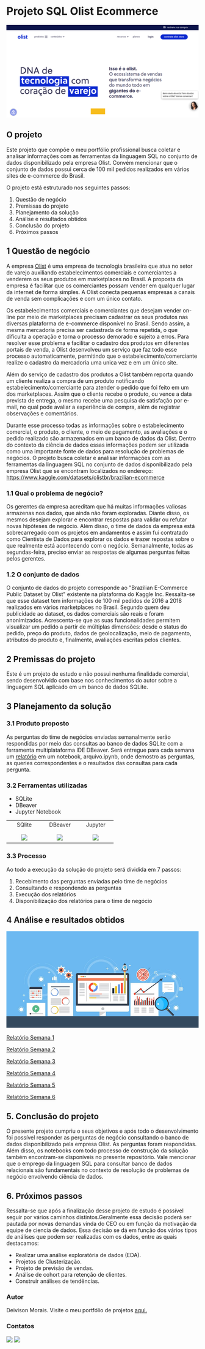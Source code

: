 # Projeto SQL Olist Ecommerce

<img src="imagens/olist_1.png">

## O projeto

Este projeto que compõe o meu portfólio profissional busca coletar e analisar informações com as ferramentas da linguagem SQL no conjunto de dados disponibilizado pela empresa Olist. Convém mencionar que o conjunto de dados possui cerca de 100 mil pedidos realizados em vários sites de e-commerce do Brasil.

O projeto está estruturado nos seguintes passos:

1. Questão de negócio
2. Premissas do projeto
3. Planejamento da solução
4. Análise e resultados obtidos
5. Conclusão do projeto
6. Próximos passos

## 1 Questão de negócio

A empresa [Olist](https://olist.com/pt-br/) é uma empresa de tecnologia brasileira que atua no setor de varejo auxiliando estabelecimentos comerciais e comerciantes a venderem os seus produtos em marketplaces no Brasil. A proposta da empresa é facilitar que os comerciantes possam vender em qualquer lugar da internet de forma simples. A Olist conecta pequenas empresas a canais de venda sem complicações e com um único contato.

Os estabelecimentos comerciais e comerciantes que desejam vender on-line por meio de marketplaces precisam cadastrar os seus produtos nas diversas plataforma de e-commerce disponível no Brasil. Sendo assim, a mesma mercadoria precisa ser cadastrada de forma repetida, o que dificulta a operação e torna o processo demorado e sujeito a erros. Para resolver esse problema e facilitar o cadastro dos produtos em diferentes portais de venda, a Olist desenvolveu um serviço que faz todo esse processo automaticamente, permitindo que o estabelecimento/comerciante realize o cadastro da mercadoria uma unica vez e em um único site.

Além do serviço de cadastro dos produtos a Olist também reporta quando um cliente realiza a compra de um produto notificando estabelecimento/comerciante para atender o pedido que foi feito em um dos marketplaces. Assim que o cliente recebe o produto, ou vence a data prevista de entrega, o mesmo recebe uma pesquisa de satisfação por e-mail, no qual pode avaliar a experiência de compra, além de registrar observações e comentários.

Durante esse processo todas as informações sobre o estabelecimento comercial, o produto, o cliente, o meio de pagamento, as avaliações e o pedido realizado são armazenados em um banco de dados da Olist. Dentro do contexto da ciência de dados essas informações podem ser utilizada como uma importante fonte de dados para resolução de problemas de negócios. O projeto busca coletar e analisar informações com as ferramentas da linguagem SQL no conjunto de dados disponibilizado pela empresa Olist que se encontram localizados no endereço: https://www.kaggle.com/datasets/olistbr/brazilian-ecommerce

### 1.1 Qual o problema de negócio?
Os gerentes da empresa acreditam que há muitas informações valiosas armazenas nos dados, que ainda não foram exploradas. Diante disso, os mesmos desejam explorar e encontrar respostas para validar ou refutar novas hipóteses de negócio. Além disso, o time de dados da empresa está sobrecarregado com os projetos em andamentos e assim fui contratado como Cientista de Dados para explorar os dados e trazer repostas sobre o que realmente está acontecendo com o negócio. Semanalmente, todas as segundas-feira, preciso enviar as respostas de algumas perguntas feitas pelos gerentes.

### 1.2 O conjunto de dados
O conjunto de dados do projeto corresponde ao "Brazilian E-Commerce Public Dataset by Olist" existente na plataforma do Kaggle Inc. Ressalta-se que esse dataset tem informações de 100 mil pedidos de 2016 a 2018 realizados em vários marketplaces no Brasil. Segundo quem deu publicidade ao dataset, os dados comerciais são reais e foram anonimizados. Acrescenta-se que as suas funcionalidades permitem visualizar um pedido a partir de múltiplas dimensões: desde o status do pedido, preço do produto, dados de geolocalização, meio de pagamento, atributos do produto e, finalmente, avaliações escritas pelos clientes.


## 2 Premissas do projeto

Este é um projeto de estudo e não possui nenhuma finalidade comercial, sendo desenvolvido com base nos conhecimentos do autor sobre a linguagem SQL aplicado em um banco de dados SQLite.

## 3 Planejamento da solução

### 3.1 Produto proposto

As perguntas do time de negócios enviadas semanalmente serão respondidas por meio das consultas ao banco de dados SQLite com a ferramenta multiplataforma IDE DBeaver. Será entregue para cada semana um [relatório](https://github.com/deivison1983/olist_ecommerce_sql_project/tree/main/relatorios) em um notebook, arquivo.ipynb, onde demostro as perguntas, as queries correspondentes e o resultados das consultas para cada pergunta.

### 3.2 Ferramentas utilizadas

* SQLite
* DBeaver
* Jupyter Notebook

<table>
  <tbody>
    <tr valign="top">
      <td width="25%" align="center">
        <span>SQlite</span><br><br>
        <img height="64px" src="https://www.sqlitetutorial.net/wp-content/uploads/2021/04/sqlite-tutorial-homepage.svg">
      </td>
      <td width="25%" align="center">
        <span>DBeaver</span><br><br>
        <img height="64px" src="https://dbeaver.io/wp-content/uploads/2015/09/beaver-head.png">
      </td>
      <td width="25%" align="center">
        <span>Jupyter</span><br><br>
        <img height="64px" src="https://jupyter.org/assets/logos/rectanglelogo-greytext-orangebody-greymoons.svg">
      </td>
    </tr>
  </tbody>
</table>


### 3.3 Processo

Ao todo a execução da solução do projeto será dividida em 7 passos:

1. Recebimento das perguntas enviadas pelo time de negócios
2. Consultando e respondendo as perguntas
3. Execução dos relatórios
4. Disponibilização dos relatórios para o time de negócio


## 4 Análise e resultados obtidos

<p><img src="imagens/relatorio_4.jpg"></p>

[Relatório Semana 1](https://github.com/deivison1983/olist_ecommerce_sql_project/blob/main/relatorios/projeto_olist_week_1_por_v1.ipynb)

[Relatório Semana 2](https://github.com/deivison1983/olist_ecommerce_sql_project/blob/main/relatorios/projeto_olist_week_2_por_v1.ipynb)

[Relatório Semana 3](https://github.com/deivison1983/olist_ecommerce_sql_project/blob/main/relatorios/projeto_olist_week_3_por_v1.ipynb)

[Relatório Semana 4](https://github.com/deivison1983/olist_ecommerce_sql_project/blob/main/relatorios/projeto_olist_week_4_por_v1.ipynb)

[Relatório Semana 5](https://github.com/deivison1983/olist_ecommerce_sql_project/blob/main/relatorios/projeto_olist_week_5_por_v1.ipynb)

[Relatório Semana 6](https://github.com/deivison1983/olist_ecommerce_sql_project/blob/main/relatorios/projeto_olist_week_6_por_v1.ipynb)


## 5. Conclusão do projeto

O presente projeto cumpriu o seus objetivos e após todo o desenvolvimento foi possível responder as perguntas de negócio consultando o banco de dados disponibilizado pela empresa Olist. As perguntas foram respondidas. Além disso, os notebooks com todo processo de construção da solução também encontram-se disponíveis no presente repositório. Vale mencionar que o emprego da linguagem SQL para consultar banco de dados relacionais são fundamentais no contexto de resolução de problemas de negócio envolvendo ciência de dados.

## 6. Próximos passos

Ressalta-se que após a finalização desse projeto de estudo é possível seguir por vários caminhos distintos.Geralmente essa decisão poderá ser pautada por novas demandas vinda do CEO ou em função da motivação da equipe de ciencia de dados. Essa decisão se dá em função dos vários tipos de análises que podem ser realizadas com os dados, entre as quais destacamos:

* Realizar uma análise exploratória de dados (EDA).
* Projetos de Clusterização.
* Projeto de previsão de vendas.
* Análise de cohort para retenção de clientes.
* Construir análises de tendências.

### Autor

Deivison Morais. Visite o meu portfólio de projetos [aqui.](https://deivison1983.github.io/portfolio_projetos/)

### Contatos

<div>

  <a href = "https://www.linkedin.com/in/deivisonmorais/"><img src = "https://img.shields.io/badge/-deivisonmorais-0077B5?style=for-the-badge&logo=linkedin&logoColor=white"></a>
  <a href = "mailto:deivison1983@gmail.com"><img src="https://img.shields.io/badge/Gmail-D14836?style=for-the-badge&logo=gmail&logoColor=white"></a>

</div>
